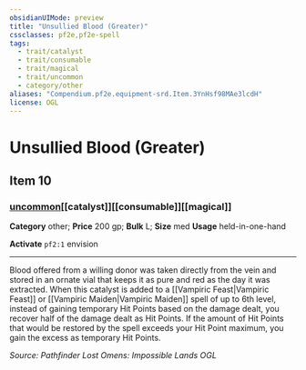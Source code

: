 ```yaml
---
obsidianUIMode: preview
title: "Unsullied Blood (Greater)"
cssclasses: pf2e,pf2e-spell
tags:
  - trait/catalyst
  - trait/consumable
  - trait/magical
  - trait/uncommon
  - category/other
aliases: "Compendium.pf2e.equipment-srd.Item.3YnHsf98MAe3lcdH"
license: OGL
---
```

# Unsullied Blood (Greater)
## Item 10
### [uncommon](uncommon "Uncommon Rarity Trait")[[catalyst]][[consumable]][[magical]]

**Category** other; 
**Price** 200 gp; 
**Bulk** L; **Size** med
**Usage** held-in-one-hand

**Activate** `pf2:1` envision

* * *

Blood offered from a willing donor was taken directly from the vein and stored in an ornate vial that keeps it as pure and red as the day it was extracted. When this catalyst is added to a [[Vampiric Feast|Vampiric Feast]] or [[Vampiric Maiden|Vampiric Maiden]] spell of up to 6th level, instead of gaining temporary Hit Points based on the damage dealt, you recover half of the damage dealt as Hit Points. If the amount of Hit Points that would be restored by the spell exceeds your Hit Point maximum, you gain the excess as temporary Hit Points.

*Source: Pathfinder Lost Omens: Impossible Lands*
*OGL*